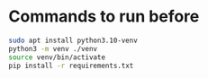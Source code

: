# Commands to run before

```bash
sudo apt install python3.10-venv
python3 -m venv ./venv
source venv/bin/activate
pip install -r requirements.txt
```

